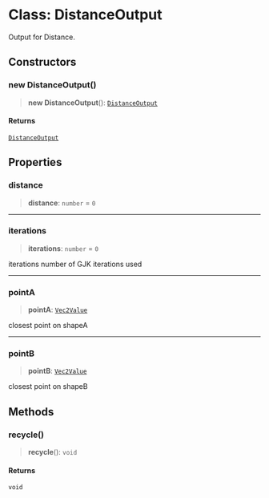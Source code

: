 # Class: DistanceOutput

Output for Distance.

## Constructors

### new DistanceOutput()

> **new DistanceOutput**(): [`DistanceOutput`](/api/classes/DistanceOutput)

#### Returns

[`DistanceOutput`](/api/classes/DistanceOutput)

## Properties

### distance

> **distance**: `number` = `0`

***

### iterations

> **iterations**: `number` = `0`

iterations number of GJK iterations used

***

### pointA

> **pointA**: [`Vec2Value`](/api/interfaces/Vec2Value)

closest point on shapeA

***

### pointB

> **pointB**: [`Vec2Value`](/api/interfaces/Vec2Value)

closest point on shapeB

## Methods

### recycle()

> **recycle**(): `void`

#### Returns

`void`
